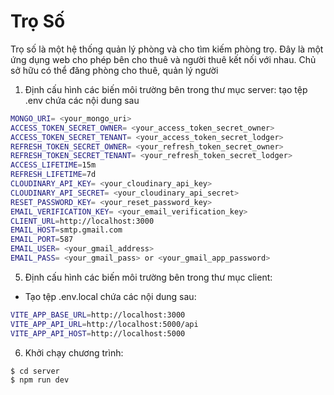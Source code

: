 # Trọ Số

Trọ số là một hệ thống quản lý phòng và cho tìm kiếm phòng trọ. Đây là một ứng dụng web cho phép bên cho thuê và người thuê kết nối với nhau. Chủ sở hữu có thể đăng phòng cho thuê, quản lý người
1. Định cấu hình các biến môi trường bên trong thư mục server: tạo tệp .env chứa các nội dung sau
```bash
MONGO_URI= <your_mongo_uri>
ACCESS_TOKEN_SECRET_OWNER= <your_access_token_secret_owner>
ACCESS_TOKEN_SECRET_TENANT= <your_access_token_secret_lodger>
REFRESH_TOKEN_SECRET_OWNER= <your_refresh_token_secret_owner>
REFRESH_TOKEN_SECRET_TENANT= <your_refresh_token_secret_lodger>
ACCESS_LIFETIME=15m
REFRESH_LIFETIME=7d
CLOUDINARY_API_KEY= <your_cloudinary_api_key>
CLOUDINARY_API_SECRET= <your_cloudinary_api_secret>
RESET_PASSWORD_KEY= <your_reset_password_key>
EMAIL_VERIFICATION_KEY= <your_email_verification_key>
CLIENT_URL=http://localhost:3000
EMAIL_HOST=smtp.gmail.com
EMAIL_PORT=587
EMAIL_USER= <your_gmail_address>
EMAIL_PASS= <your_gmail_pass> or <your_gmail_app_password>
```

5. Định cấu hình các biến môi trường bên trong thư mục client:
- Tạo tệp .env.local chứa các nội dung sau:
```bash
VITE_APP_BASE_URL=http://localhost:3000
VITE_APP_API_URL=http://localhost:5000/api
VITE_APP_API_HOST=http://localhost:5000
```

6. Khởi chạy chương trình:

```bash
$ cd server
$ npm run dev
```
